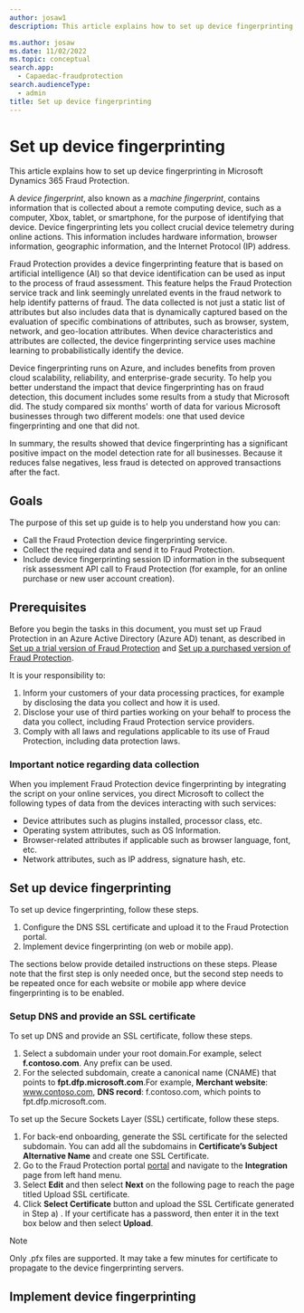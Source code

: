 ```yaml
---
author: josaw1
description: This article explains how to set up device fingerprinting in Microsoft Dynamics 365 Fraud Protection.

ms.author: josaw
ms.date: 11/02/2022
ms.topic: conceptual
search.app: 
  - Capaedac-fraudprotection
search.audienceType:
  - admin
title: Set up device fingerprinting
---
```


# Set up device fingerprinting

This article explains how to set up device fingerprinting in Microsoft Dynamics 365 Fraud Protection.

A *device fingerprint*, also known as a *machine fingerprint*, contains information that is collected about a remote computing device, such as a computer, Xbox, tablet, or smartphone, for the purpose of identifying that device. Device fingerprinting lets you collect crucial device telemetry during online actions. This information includes hardware information, browser information, geographic information, and the Internet Protocol (IP) address.

Fraud Protection provides a device fingerprinting feature that is based on artificial intelligence (AI) so that device identification can be used as input to the process of fraud assessment. This feature helps the Fraud Protection service track and link seemingly unrelated events in the fraud network to help identify patterns of fraud. The data collected is not just a static list of attributes but also includes data that is dynamically captured based on the evaluation of specific combinations of attributes, such as browser, system, network, and geo-location attributes. When device characteristics and attributes are collected, the device fingerprinting service uses machine learning to probabilistically identify the device.

Device fingerprinting runs on Azure, and includes benefits from proven cloud scalability, reliability, and enterprise-grade security. To help you better understand the impact that device fingerprinting has on fraud detection, this document includes some results from a study that Microsoft did. The study compared six months' worth of data for various Microsoft businesses through two different models: one that used device fingerprinting and one that did not.

In summary, the results showed that device fingerprinting has a significant positive impact on the model detection rate for all businesses. Because it reduces false negatives, less fraud is detected on approved transactions after the fact.

## Goals 

The purpose of this set up guide is to help you understand how you can: 

- Call the Fraud Protection device fingerprinting service. 
- Collect the required data and send it to Fraud Protection. 
- Include device fingerprinting session ID information in the subsequent risk assessment API call to Fraud Protection (for example, for an online purchase or new user account creation). 

## Prerequisites

Before you begin the tasks in this document, you must set up Fraud Protection in an Azure Active Directory (Azure AD) tenant, as described in [Set up a trial version of Fraud Protection](promocode-set-up-dfp-trial-version.md) and [Set up a purchased version of Fraud Protection](promocode-set-up-DFP-purchased-version.md).

It is your responsibility to:

1. Inform your customers of your data processing practices, for example by disclosing the data you collect and how it is used. 
2. Disclose your use of third parties working on your behalf to process the data you collect, including Fraud Protection service providers. 
3. Comply with all laws and regulations applicable to its use of Fraud Protection, including data protection laws. 

### Important notice regarding data collection

When you implement Fraud Protection device fingerprinting by integrating the script on your online services, you direct Microsoft to collect the following types of data from the devices interacting with such services:

- Device attributes such as plugins installed, processor class, etc.
- Operating system attributes, such as OS Information.
- Browser-related attributes if applicable such as browser language, font, etc.
- Network attributes, such as IP address, signature hash, etc.

## Set up device fingerprinting

To set up device fingerprinting, follow these steps.

1. Configure the DNS SSL certificate and upload it to the Fraud Protection portal.
1. Implement device fingerprinting (on web or mobile app). 

The sections below provide detailed instructions on these steps. Please note that the first step is only needed once, but the second step needs to be repeated once for each website or mobile app where device fingerprinting is to be enabled. 

### Setup DNS and provide an SSL certificate
<!--Step 1-->

To set up DNS and provide an SSL certificate, follow these steps.

1. Select a subdomain under your root domain.For example, select **f.contoso.com**. Any prefix can be used.
2. For the selected subdomain, create a canonical name (CNAME) that points to **fpt.dfp.microsoft.com**.For example, **Merchant website**: www.contoso.com, **DNS record**: f.contoso.com, which points to fpt.dfp.microsoft.com.

To set up the Secure Sockets Layer (SSL) certificate, follow these steps.

1. For back-end onboarding, generate the SSL certificate for the selected subdomain. You can add all the subdomains in **Certificate’s Subject Alternative Name** and create one SSL Certificate.
2. Go to the Fraud Protection portal [portal](https://dfp.microsoft.com) and navigate to the **Integration** page from left hand menu. 
3. Select **Edit** and then select **Next** on the following page to reach the page titled Upload SSL certificate. 
4. Click **Select Certificate** button and upload the SSL Certificate generated in Step a) . If your certificate has a password, then enter it in the text box below and then select **Upload**. 

> [!NOTE]
> Only .pfx files are supported. It may take a few minutes for certificate to propagate to the device fingerprinting servers. 

## Implement device fingerprinting
<!--Step 2>

Your website or application needs to initiate device fingerprinting requests a few seconds before a transaction is sent to Fraud Protection for risk evaluation (such as a transaction for adding a payment instrument, sign-in, or checkout). This would ensure that Fraud Protection has received all the data necessary to make an accurate assessment. The below sections provide detailed instructions to enable device fingerprinting on websites and mobile Apps. 

Follow these steps on your website.

- Insert a **javascript** on the webpage/application where you want collect device fingerprinting information.   

    ```JavaScriptCopy
    <script src="https://fpt.<Your_Sub_Domain>.com/mdt.js?session_id=<session_id>&instanceId=<instance_id>" type="text/javascript"></script>
    ```

    - **Your\_Root\_Domain** – The root domain of the merchant website.
    - **session\_id** – The unique session identifier of the device created by the merchant. It can be up to 128 characters long and can contain only the following characters: uppercase and lowercase Roman letters, digits, underscore characters, and hyphens (a–z, A–Z, 0–9, \_, -). Although we recommend that you use a globally unique identifier (GUID) for the session ID, this approach isn't required.
    - **instance\_id** – A placeholder for the instance ID that represents you. Use the instance identifier (**instance\_id** value) listed on the **Account Information** dashboard tile in the Dynamics 365 Fraud Protection evaluate experience. You must have this value to integrate device fingerprinting with your website.

    **Example**

    ```JavaScriptCopy
    <script src="https://Your_Sub_Domain/mdt.js?session_id=211d403b-2e65-480c-a231-fd1626c2560e&instanceId=b472dbc3-0928-4577-a589-b80090117691" type="text/javascript"></script>
    ```

    Here is an example of a response for mdt.js.

    ```JavaScriptCopy
   window.dfp={url:"https://Your_Sub_Domain/?session_id=211d403b-2e65-480c-a231-fd1626c2560e&CustomerId=b472dbc3-0928-4577-a589-b80090117691",sessionId:"211d403b-2e65-480c-a231-fd1626c2560e",customerId:"b472dbc3-0928-4577-a589-b80090117691",dc:"uswest"};window.dfp.doFpt=function(doc){var frm,src;true&&(frm=doc.createElement("IFRAME"),frm.id="fpt_frame",frm.style.width="1px",frm.style.height="1px",frm.style.position="absolute",frm.style.visibility="hidden",frm.style.left="10px",frm.style.bottom="0px",frm.setAttribute("style","color:#000000;float:left;visibility:hidden;position:absolute;top:-100;left:-200;border:0px"),src="https://Your_Sub_Domain/?session_id=211d403b-2e65-480c-a231-fd1626c2560e&CustomerId=b472dbc3-0928-4577-a589-b80090117691",frm.setAttribute("src",src),doc.body.appendChild(frm))};
    ```

2. Load device fingerprinting after the page's elements are loaded.

    ```JavaScriptCopy
    window.dfp.doFpt(this.document);
    ```

3. When you submit transactions in the Dynamics 365 Fraud Protection API, set a session ID in the **deviceContextId** field.
4. Set the **'device.ipAddress'** field to the customer IP address that your website receives when the customer uses your site.

## To enable fingerprinting on a mobile app: 

For mobile apps, device fingerprinting integration supports Android, iOS and React Native platforms via SDK integration. You can learn more about the mobile reference implementation in the following documents:  

- [Dynamics 365 Fraud Protection mobile SDK for Android](mobile-sdk-android.md) 
- [Dynamics 365 Fraud Protection mobile SDK for iOS](mobile-sdk-ios.md) 
- [Dynamics 365 Fraud Protection mobile SDK for React Native](mobile-sdk-react-native.md)

## Mobile device fingerprinting

You can learn more about the mobile reference implementation in [Dynamics 365 Fraud Protection mobile SDK for Android](mobile-sdk-android.md) and [Dynamics 365 Fraud Protection mobile SDK for iOS](mobile-sdk-ios.md).

## Additional resources

[Implement device fingerprinting in Dynamics 365 Fraud Protection](/training/modules/device-fingerprint-fraud-protection/).

[!INCLUDE[footer-include](includes/footer-banner.md)]
